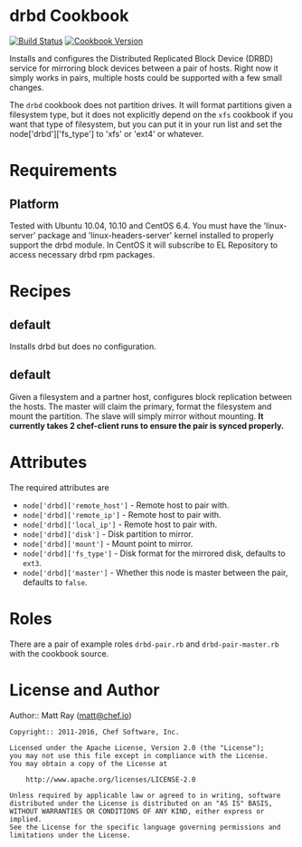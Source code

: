 # drbd Cookbook

[![Build Status](https://travis-ci.org/chef-cookbooks/drbd.svg?branch=master)](https://travis-ci.org/chef-cookbooks/drbd) [![Cookbook Version](https://img.shields.io/cookbook/v/drbd.svg)](https://supermarket.chef.io/cookbooks/drbd)

Installs and configures the Distributed Replicated Block Device (DRBD) service for mirroring block devices between a pair of hosts. Right now it simply works in pairs, multiple hosts could be supported with a few small changes.

The `drbd` cookbook does not partition drives. It will format partitions given a filesystem type, but it does not explicitly depend on the `xfs` cookbook if you want that type of filesystem, but you can put it in your run list and set the node['drbd']['fs_type'] to 'xfs' or 'ext4' or whatever.

# Requirements

## Platform

Tested with Ubuntu 10.04, 10.10 and CentOS 6.4\. You must have the 'linux-server' package and 'linux-headers-server' kernel installed to properly support the drbd module. In CentOS it will subscribe to EL Repository to access necessary drbd rpm packages.

# Recipes

## default

Installs drbd but does no configuration.

## default

Given a filesystem and a partner host, configures block replication between the hosts. The master will claim the primary, format the filesystem and mount the partition. The slave will simply mirror without mounting. **It currently takes 2 chef-client runs to ensure the pair is synced properly.**

# Attributes

The required attributes are

- `node['drbd]['remote_host']` - Remote host to pair with.
- `node['drbd]['remote_ip']` - Remote host to pair with.
- `node['drbd]['local_ip']` - Remote host to pair with.
- `node['drbd]['disk']` - Disk partition to mirror.
- `node['drbd]['mount']` - Mount point to mirror.
- `node['drbd]['fs_type']` - Disk format for the mirrored disk, defaults to `ext3`.
- `node['drbd]['master']` - Whether this node is master between the pair, defaults to `false`.

# Roles

There are a pair of example roles `drbd-pair.rb` and `drbd-pair-master.rb` with the cookbook source.

# License and Author

Author:: Matt Ray ([matt@chef.io](mailto:matt@chef.io))

```text
Copyright:: 2011-2016, Chef Software, Inc.

Licensed under the Apache License, Version 2.0 (the "License");
you may not use this file except in compliance with the License.
You may obtain a copy of the License at

    http://www.apache.org/licenses/LICENSE-2.0

Unless required by applicable law or agreed to in writing, software
distributed under the License is distributed on an "AS IS" BASIS,
WITHOUT WARRANTIES OR CONDITIONS OF ANY KIND, either express or implied.
See the License for the specific language governing permissions and
limitations under the License.
```
